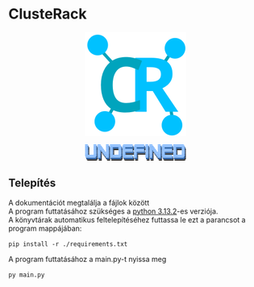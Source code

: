 # ClusteRack
<p align="center">
    <img src="https://github.com/scynthi/ClusteRack/blob/38b778080dfa143bb3b292d33e26992d508f4c95/Assets/Images/logo.png" style="width:200px; "/>
</p>
<p align="center">
    <img src="https://github.com/scynthi/ClusteRack/blob/322fd95247928637201425b2bc928b577a78701b/Assets/Images/undefined.png" style="width:200px; "/>
</p>

## Telepítés
A dokumentációt megtalálja a fájlok között </br>
A program futtatásához szükséges a [python 3.13.2](https://www.python.org/ftp/python/3.13.2/python-3.13.2-amd64.exe)-es verziója. </br>
A könyvtárak automatikus feltelepítéséhez futtassa le ezt a parancsot a program mappájában: 
```
pip install -r ./requirements.txt
```

A program futtatásához a main.py-t nyissa meg
```
py main.py
```

